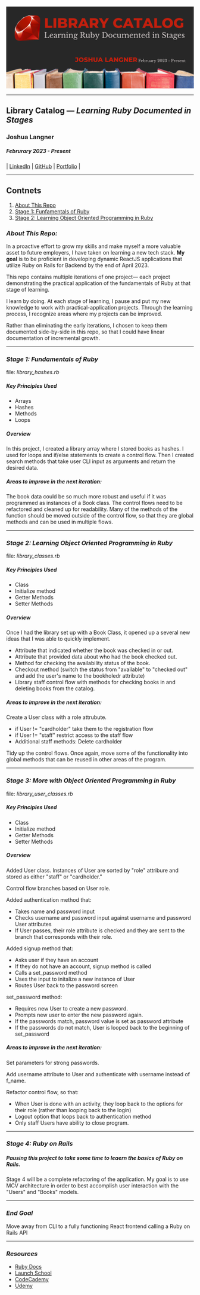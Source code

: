 ![](./assets/library_banner.png)

---

## Library Catalog — _Learning Ruby Documented in Stages_

### Joshua Langner

##### Februrary 2023 - Present

| [LinkedIn](https://www.linkedin.com/in/josh-langner-48) | [GitHub](https://github.com/jlangner87) | [Portfolio](https://joshua-langner.com) |

---

## Contnets

1. [About This Repo](/README.md#about-this-repo)
2. [Stage 1: Funfamentals of Ruby](/README.md#stage-1-fundamentals-of-ruby)
3. [Stage 2: Learning Object Oriented Programming in Ruby](/README.md#stage-2-learning-object-oriented-programming-in-ruby)

### **_About This Repo:_**

In a proactive effort to grow my skills and make myself a more valuable asset to future employers, I have taken on learning a new tech stack. **My goal** is to be proficient in developing dynamic ReactJS applications that utilize Ruby on Rails for Backend by the end of April 2023.

This repo contains multiple iterations of one project— each project demonstrating the practical application of the fundamentals of Ruby at that stage of learning.

I learn by doing. At each stage of learning, I pause and put my new knowledge to work with practical-application projects. Through the learning process, I recognize areas where my projects can be improved.

Rather than eliminating the early iterations, I chosen to keep them documented side-by-side in this repo, so that I could have linear documentation of incremental growth.

---

### **_Stage 1: Fundamentals of Ruby_**

file: _library_hashes.rb_

##### Key Principles Used

- Arrays
- Hashes
- Methods
- Loops

##### Overview

In this project, I created a library array where I stored books as hashes.
I used for loops and if/else statements to create a control flow. Then I created search methods that take user CLI input as arguments and return the desired data.

##### Areas to improve in the next iteration:

The book data could be so much more robust and useful if it was programmed as instances of a Book class. The control flows need to be refactored and cleaned up for readability. Many of the methods of the function should be moved outside of the control flow, so that they are global methods and can be used in multiple flows.

---

### **_Stage 2: Learning Object Oriented Programming in Ruby_**

file: _library_classes.rb_

##### Key Principles Used

- Class
- Initialize method
- Getter Methods
- Setter Methods

##### Overview

Once I had the library set up with a Book Class, it opened up a several new ideas that I was able to quickly implement.

- Attribute that indicated whether the book was checked in or out.
- Attribute that provided data about who had the book checked out.
- Method for checking the availability status of the book.
- Checkout method (switch the status from "available" to "checked out" and add the user's name to the bookholedr attribute)
- Library staff control flow with methods for checking books in and deleting books from the catalog.

##### Areas to improve in the next iteration:

Create a User class with a role attrubute.

- if User != "cardholder" take them to the registration flow
- if User != "staff" restrict access to the staff flow
- Additional staff methods: Delete cardholder

Tidy up the control flows. Once again, move some of the functionality into global methods that can be reused in other areas of the program.

---

### **_Stage 3: More with Object Oriented Programming in Ruby_**

file: _library_user_classes.rb_

##### Key Principles Used

- Class
- Initialize method
- Getter Methods
- Setter Methods

##### Overview

Added User class. Instances of User are sorted by "role" attribure and stored as either "staff" or "cardholder."

Control flow branches based on User role.

Added authentication method that:

- Takes name and password input
- Checks username and password input against username and password User attributes
- If User passes, their role attribute is checked and they are sent to the branch that corresponds with their role.

Added signup method that:

- Asks user if they have an account
- If they do not have an account, signup method is called
- Calls a set_password method
- Uses the input to initalize a new instance of User
- Routes User back to the password screen

set_password method:

- Requires new User to create a new password.
- Prompts new user to enter the new password again.
- If the passwords match, password value is set as password attribute
- If the passwords do not match, User is looped back to the beginning of set_password

##### Areas to improve in the next iteration:

Set parameters for strong passwords.

Add username attribute to User and authenticate with username instead of f_name.

Refactor control flow, so that:

- When User is done with an activity, they loop back to the options for their role (rather than looping back to the login)
- Logout option that loops back to authentication method
- Only staff Users have ability to close program.

---

### **_Stage 4: Ruby on Rails_**

##### Pausing this project to take some time to leaern the basics of Ruby on Rails.

Stage 4 will be a complete refactoring of the application. My goal is to use MCV architecture in order to best accomplish user interaction with the "Users" and "Books" models.

---

### **_End Goal_**

Move away from CLI to a fully functioning React frontend calling a Ruby on Rails API

---

### **_Resources_**

- [Ruby Docs](https://www.ruby-lang.org/en/documentation/)
- [Launch School](https://launchschool.com/books/ruby)
- [CodeCademy](https://www.codecademy.com/learn/learn-ruby/modules/learn-ruby-introduction-to-ruby-u/cheatsheet)
- [Udemy](https://www.udemy.com/course/the-complete-ruby-on-rails-developer-course/learn/)
